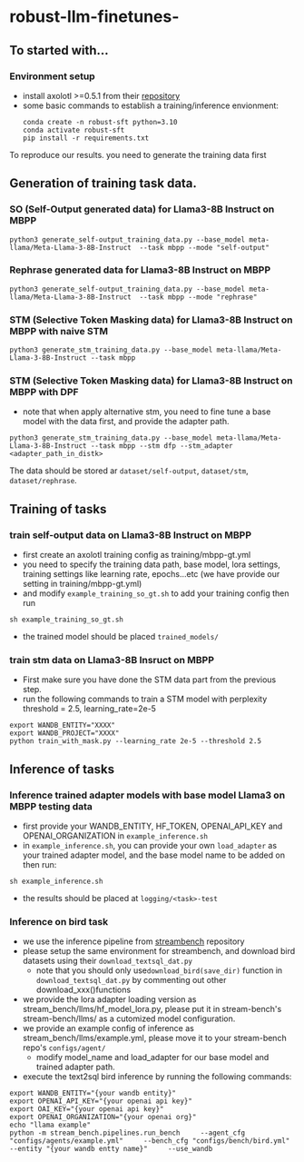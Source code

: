 # robust-llm-finetunes-
## To started with...
### Environment setup
- install axolotl >=0.5.1 from their [repository](https://github.com/axolotl-ai-cloud/axolotl)
- some basic commands to establish a training/inference envionment:
  ```
  conda create -n robust-sft python=3.10
  conda activate robust-sft
  pip install -r requirements.txt
  ```
To reproduce our results. you need to generate the training data first
## Generation of training task data.
### SO (Self-Output generated data) for Llama3-8B Instruct on MBPP
```
python3 generate_self-output_training_data.py --base_model meta-llama/Meta-Llama-3-8B-Instruct  --task mbpp --mode "self-output"
```
### Rephrase generated data for Llama3-8B Instruct on MBPP
```
python3 generate_self-output_training_data.py --base_model meta-llama/Meta-Llama-3-8B-Instruct  --task mbpp --mode "rephrase"
```
### STM (Selective Token Masking data) for Llama3-8B Instruct on MBPP with naive STM
```
python3 generate_stm_training_data.py --base_model meta-llama/Meta-Llama-3-8B-Instruct --task mbpp
```
### STM (Selective Token Masking data) for Llama3-8B Instruct on MBPP with DPF
- note that when apply alternative stm, you need to fine tune a base model with the data first, and provide the adapter path.
```
python3 generate_stm_training_data.py --base_model meta-llama/Meta-Llama-3-8B-Instruct --task mbpp --stm dfp --stm_adapter <adapter_path_in_distk>
```
The data should be stored ar `dataset/self-output`, `dataset/stm`, `dataset/rephrase`.
## Training of tasks
### train self-output data on Llama3-8B Instruct on MBPP
- first create an axolotl training config as training/mbpp-gt.yml
- you need to specify the training data path, base model, lora settings, training settings like learning rate, epochs...etc (we have provide our setting in training/mbpp-gt.yml)
- and modify `example_training_so_gt.sh` to add your training config then run
```
sh example_training_so_gt.sh
```
- the trained model should be placed `trained_models/`
### train stm data on Llama3-8B Insruct on MBPP
- First make sure you have done the STM data part from the previous step.
- run the following commands to train a STM model with perplexity threshold = 2.5, learning_rate=2e-5
```
export WANDB_ENTITY="XXXX"
export WANDB_PROJECT="XXXX"
python train_with_mask.py --learning_rate 2e-5 --threshold 2.5
```
## Inference of tasks
### Inference trained adapter models with base model Llama3 on MBPP testing data
- first provide your WANDB_ENTITY, HF_TOKEN, OPENAI_API_KEY and OPENAI_ORGANIZATION in  `example_inference.sh`
- in `example_inference.sh`, you can provide your own `load_adapter` as your trained adapter model, and the base model name to be added on then run:
```
sh example_inference.sh
```
- the results should be placed at `logging/<task>-test`
### Inference on bird task
- we use the inference pipeline from [streambench](https://github.com/stream-bench/stream-bench/tree/main) repository
- please setup the same environment for streambench, and download bird datasets using their `download_textsql_dat.py`
  - note that you should only use`download_bird(save_dir)` function in `download_textsql_dat.py` by commenting out other download_xxx()functions
- we provide the lora adapter loading version as stream_bench/llms/hf_model_lora.py, please put it in stream-bench's stream-bench/llms/ as a cutomized model configuration.
- we provide an example config of inference as stream_bench/llms/example.yml, please move it to your stream-bench repo's `configs/agent/`
  - modify model_name and load_adapter for our base model and trained adapter path.
- execute the text2sql bird inference by running the following commands:
```
export WANDB_ENTITY="{your wandb entity}"
export OPENAI_API_KEY="{your openai api key}"
export OAI_KEY="{your openai api key}"
export OPENAI_ORGANIZATION="{your openai org}"
echo "llama example"
python -m stream_bench.pipelines.run_bench     --agent_cfg "configs/agents/example.yml"     --bench_cfg "configs/bench/bird.yml"     --entity "{your wandb entty name}"     --use_wandb
```